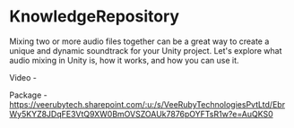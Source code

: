 # KnowledgeRepository

Mixing two or more audio files together can be a great way to create a unique and dynamic soundtrack for your Unity project. Let's explore what audio mixing in Unity is, how it works, and how you can use it.

Video - 

Package - https://veerubytech.sharepoint.com/:u:/s/VeeRubyTechnologiesPvtLtd/EbrWy5KYZ8JDqFE3VtQ9XW0BmOVSZOAUk7876pOYFTsR1w?e=AuQKS0
